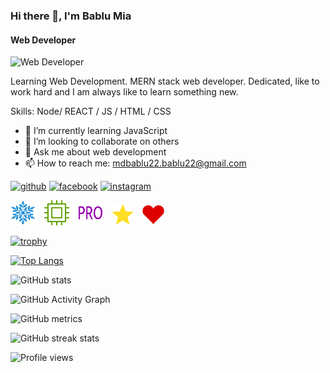 ### Hi there 👋, I'm Bablu Mia
#### Web Developer
![Web Developer](https://scontent.fcgp17-1.fna.fbcdn.net/v/t1.6435-9/49617522_704236786637389_76751078464421888_n.jpg?_nc_cat=106&ccb=1-5&_nc_sid=09cbfe&_nc_eui2=AeEL5Go21HZsJJRTNowWtdRi8SKx-1zYu_3xIrH7XNi7_VOYMKKO6SgoSNuogmGYj4kgG4io9sz1E9TeJnxTEg7o&_nc_ohc=85b9VcfQj0oAX9966RL&_nc_ht=scontent.fcgp17-1.fna&oh=a80757d3132147a405fd7632c515b5cf&oe=614E0084)

Learning Web Development. MERN stack web developer. Dedicated, like to work hard and I am always like to learn something new.

Skills: Node/ REACT / JS / HTML / CSS

- 🌱 I’m currently learning JavaScript 
- 👯 I’m looking to collaborate on others 
- 💬 Ask me about web development 
- 📫 How to reach me: mdbablu22.bablu22@gmail.com 


[<img src='https://cdn.jsdelivr.net/npm/simple-icons@3.0.1/icons/github.svg' alt='github' height='40'>](https://github.com/Bablu22)  [<img src='https://cdn.jsdelivr.net/npm/simple-icons@3.0.1/icons/facebook.svg' alt='facebook' height='40'>](https://www.facebook.com/bablu2620)  [<img src='https://cdn.jsdelivr.net/npm/simple-icons@3.0.1/icons/instagram.svg' alt='instagram' height='40'>](https://www.instagram.com/bablu_mia07/)  

<a href='https://archiveprogram.github.com/'><img src='https://raw.githubusercontent.com/acervenky/animated-github-badges/master/assets/acbadge.gif' width='40' height='40'></a> <a href='https://docs.github.com/en/developers'><img src='https://raw.githubusercontent.com/acervenky/animated-github-badges/master/assets/devbadge.gif' width='40' height='40'></a> <a href='https://github.com/pricing'><img src='https://raw.githubusercontent.com/acervenky/animated-github-badges/master/assets/pro.gif' width='40' height='40'></a> <a href='https://stars.github.com/'><img src='https://raw.githubusercontent.com/acervenky/animated-github-badges/master/assets/starbadge.gif' width='35' height='35'></a> <a href='https://docs.github.com/en/github/supporting-the-open-source-community-with-github-sponsors'><img src='https://raw.githubusercontent.com/acervenky/animated-github-badges/master/assets/sponsorbadge.gif' width='35' height='35'></a> 

[![trophy](https://github-profile-trophy.vercel.app/?username=Bablu22)](https://github.com/ryo-ma/github-profile-trophy)

[![Top Langs](https://github-readme-stats.vercel.app/api/top-langs/?username=Bablu22)](https://github.com/anuraghazra/github-readme-stats)

![GitHub stats](https://github-readme-stats.vercel.app/api?username=Bablu22&show_icons=true&count_private=true)  

![GitHub Activity Graph](https://activity-graph.herokuapp.com/graph?username=Bablu22)  

![GitHub metrics](https://metrics.lecoq.io/Bablu22)  

![GitHub streak stats](https://github-readme-streak-stats.herokuapp.com/?user=Bablu22)  

![Profile views](https://gpvc.arturio.dev/Bablu22)  
